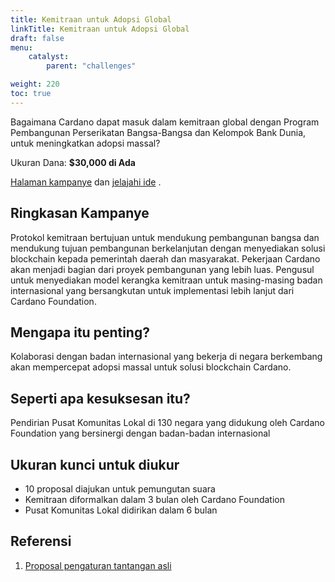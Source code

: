 ```yaml
---
title: Kemitraan untuk Adopsi Global
linkTitle: Kemitraan untuk Adopsi Global
draft: false
menu:
    catalyst:
        parent: "challenges"

weight: 220
toc: true
---
```


Bagaimana Cardano dapat masuk dalam kemitraan global dengan Program Pembangunan Perserikatan Bangsa-Bangsa dan Kelompok Bank Dunia, untuk meningkatkan adopsi massal?

Ukuran Dana: **$30,000 di Ada**

[Halaman kampanye](https://cardano.ideascale.com/a/campaign-home/26114) dan [jelajahi ide](https://cardano.ideascale.com/a/ideas/top/campaign-filter/byids/campaigns/26114/stage/unspecified) .

## Ringkasan Kampanye

Protokol kemitraan bertujuan untuk mendukung pembangunan bangsa dan mendukung tujuan pembangunan berkelanjutan dengan menyediakan solusi blockchain kepada pemerintah daerah dan masyarakat. Pekerjaan Cardano akan menjadi bagian dari proyek pembangunan yang lebih luas. Pengusul untuk menyediakan model kerangka kemitraan untuk masing-masing badan internasional yang bersangkutan untuk implementasi lebih lanjut dari Cardano Foundation.

## Mengapa itu penting?

Kolaborasi dengan badan internasional yang bekerja di negara berkembang akan mempercepat adopsi massal untuk solusi blockchain Cardano.

## Seperti apa kesuksesan itu?

Pendirian Pusat Komunitas Lokal di 130 negara yang didukung oleh Cardano Foundation yang bersinergi dengan badan-badan internasional

## Ukuran kunci untuk diukur

- 10 proposal diajukan untuk pemungutan suara
- Kemitraan diformalkan dalam 3 bulan oleh Cardano Foundation
- Pusat Komunitas Lokal didirikan dalam 6 bulan

## Referensi

1. [Proposal pengaturan tantangan asli](https://cardano.ideascale.com/a/dtd/Partnerships-for-Global-Adoption/340504-48088)
